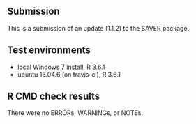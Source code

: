 ## Submission
This is a submission of an update (1.1.2) to the SAVER package. 

## Test environments
* local Windows 7 install, R 3.6.1
* ubuntu 16.04.6 (on travis-ci), R 3.6.1

## R CMD check results

There were no ERRORs, WARNINGs, or NOTEs.
